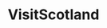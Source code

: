 ---
schema: default
title: VisitScotland
description: Non-departmental public body. Part of Scottish Government
logo: ''
type:
- Non-Departmental Public Body
portal_url: ''
org_url: http://www.visitscotland.com/
twitter_handle: visitscotland
wikidata_qid: Q7936279
wdtk_id: visitscotland
---